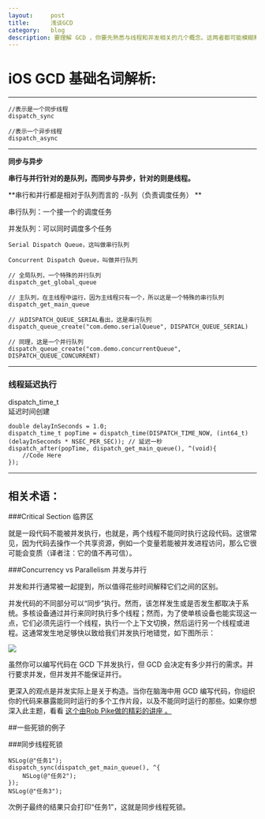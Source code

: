 ```yaml
---
layout:     post
title:      浅谈GCD
category:   blog
description: 要理解 GCD ，你要先熟悉与线程和并发相关的几个概念。这两者都可能模糊和微妙，所以在开始 GCD 之前先简要地回顾一下它们。
---
```


# iOS GCD 基础名词解析:

---
    //表示是一个同步线程  
    dispatch_sync

    //表示一个异步线程  
    dispatch_async 

---

**同步与异步**

**串行与并行针对的是队列，而同步与异步，针对的则是线程。** 

**串行和并行都是相对于队列而言的 -队列（负责调度任务）
**

串行队列：一个接一个的调度任务

并发队列：可以同时调度多个任务

    Serial Dispatch Queue，这叫做串行队列

    Concurrent Dispatch Queue，叫做并行队列

    // 全局队列，一个特殊的并行队列  
    dispatch_get_global_queue

    // 主队列，在主线程中运行，因为主线程只有一个，所以这是一个特殊的串行队列
    dispatch_get_main_queue

    // 从DISPATCH_QUEUE_SERIAL看出，这是串行队列
    dispatch_queue_create("com.demo.serialQueue", DISPATCH_QUEUE_SERIAL)

    // 同理，这是一个并行队列  
    dispatch_queue_create("com.demo.concurrentQueue", DISPATCH_QUEUE_CONCURRENT)


---


### 线程延迟执行

dispatch_time_t  
延迟时间创建

    double delayInSeconds = 1.0;
    dispatch_time_t popTime = dispatch_time(DISPATCH_TIME_NOW, (int64_t)(delayInSeconds * NSEC_PER_SEC)); // 延迟一秒
    dispatch_after(popTime, dispatch_get_main_queue(), ^(void){ 
        //Code Here
    });



---



## 相关术语：


###Critical Section 临界区

就是一段代码不能被并发执行，也就是，两个线程不能同时执行这段代码。这很常见，因为代码去操作一个共享资源，例如一个变量若能被并发进程访问，那么它很可能会变质（译者注：它的值不再可信）。

###Concurrency vs Parallelism 并发与并行

并发和并行通常被一起提到，所以值得花些时间解释它们之间的区别。

并发代码的不同部分可以“同步”执行。然而，该怎样发生或是否发生都取决于系统。多核设备通过并行来同时执行多个线程；然而，为了使单核设备也能实现这一点，它们必须先运行一个线程，执行一个上下文切换，然后运行另一个线程或进程。这通常发生地足够快以致给我们并发执行地错觉，如下图所示：

![](https://camo.githubusercontent.com/55145c5a8cf3d6f840e7267acd550869f92becfe/687474703a2f2f63646e312e72617977656e6465726c6963682e636f6d2f77702d636f6e74656e742f75706c6f6164732f323031342f30312f436f6e63757272656e63795f76735f506172616c6c656c69736d2e706e67)

虽然你可以编写代码在 GCD 下并发执行，但 GCD 会决定有多少并行的需求。并行要求并发，但并发并不能保证并行。

更深入的观点是并发实际上是关于构造。当你在脑海中用 GCD 编写代码，你组织你的代码来暴露能同时运行的多个工作片段，以及不能同时运行的那些。如果你想深入此主题，看看 [这个由Rob Pike做的精彩的讲座 。](http://vimeo.com/49718712)


##一些死锁的例子

###同步线程死锁

    NSLog(@"任务1"); 
    dispatch_sync(dispatch_get_main_queue(), ^{
        NSLog(@"任务2");
    });
    NSLog(@"任务3");
次例子最终的结果只会打印“任务1”，这就是同步线程死锁。
